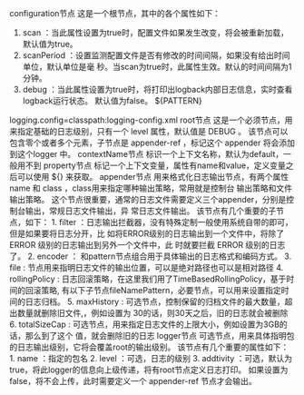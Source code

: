 configuration节点
这是一个根节点，其中的各个属性如下：
1. scan ：当此属性设置为true时，配置文件如果发生改变，将会被重新加载，默认值为true。
2. scanPeriod ：设置监测配置文件是否有修改的时间间隔，如果没有给出时间单位，默认单位是毫
秒。当scan为true时，此属性生效。默认的时间间隔为1分钟。
3. debug ：当此属性设置为true时，将打印出logback内部日志信息，实时查看logback运行状态。
默认值为false。
<pattern>${PATTERN}</pattern>
</encoder>
</appender>
<!--指定最基础的日志输出级别-->
<root level="DEBUG">
<!--appender将会添加到这个loger-->
<appender-ref ref="consoleLog"/>
<appender-ref ref="fileDEBUGLog"/>
<appender-ref ref="fileErrorLog"/>
</root>
<!-- 定义指定package的日志级别-->
<logger name="org.springframework" level="DEBUG"></logger>
<logger name="org.mybatis" level="DEBUG"></logger>
<logger name="java.sql.Connection" level="DEBUG"></logger>
<logger name="java.sql.Statement" level="DEBUG"></logger>
<logger name="java.sql.PreparedStatement" level="DEBUG"></logger>
<logger name="io.lettuce.*" level="INFO"></logger>
<logger name="io.netty.*" level="ERROR"></logger>
<logger name="com.rabbitmq.*" level="DEBUG"></logger>
<logger name="org.springframework.amqp.*" level="DEBUG"></logger>
<logger name="org.springframework.scheduling.*" level="DEBUG"></logger>
<!--定义com.xxx..xx..xx包下的日志信息不上传，直接输出到fileDEBUGLog和fileErrorLog这个两个appender
中，日志级别为DEBUG-->
<logger name="com.xxx.xxx.xx" additivity="false" level="DEBUG">
<appender-ref ref="fileDEBUGLog"/>
<appender-ref ref="fileErrorLog"/>
</logger>
</configuration>
logging.config=classpath:logging-config.xml
root节点
这是一个必须节点，用来指定基础的日志级别，只有一个 level 属性，默认值是 DEBUG 。
该节点可以包含零个或者多个元素，子节点是 appender-ref ，标记这个 appender 将会添加到这个logger
中。
contextName节点
标识一个上下文名称，默认为default，一般用不到
property节点
标记一个上下文变量，属性有name和value，定义变量之后可以使用 ${} 来获取。
appender节点
用来格式化日志输出节点，有两个属性 name 和 class ，class用来指定哪种输出策略，常用就是控制台
输出策略和文件输出策略。
这个节点很重要，通常的日志文件需要定义三个appender，分别是控制台输出，常规日志文件输出，异
常日志文件输出。
该节点有几个重要的子节点，如下：
1. filter ：日志输出拦截器，没有特殊定制一般使用系统自带的即可，但是如果要将日志分开，比
如将ERROR级别的日志输出到一个文件中，将除了 ERROR 级别的日志输出到另外一个文件中，此
时就要拦截 ERROR 级别的日志了。
2. encoder ： 和pattern节点组合用于具体输出的日志格式和编码方式。
3. file : 节点用来指明日志文件的输出位置，可以是绝对路径也可以是相对路径
4. rollingPolicy : 日志回滚策略，在这里我们用了TimeBasedRollingPolicy，基于时间的回滚策略,
有以下子节点fileNamePattern，必要节点，可以用来设置指定时间的日志归档。
5. maxHistory : 可选节点，控制保留的归档文件的最大数量，超出数量就删除旧文件,，例如设置为
30的话，则30天之后，旧的日志就会被删除
6. totalSizeCap : 可选节点，用来指定日志文件的上限大小，例如设置为3GB的话，那么到了这个
值，就会删除旧的日志
logger节点
可选节点，用来具体指明包的日志输出级别，它将会覆盖root的输出级别。
该节点有几个重要的属性如下：
1. name ：指定的包名
2. level ：可选，日志的级别
3. addtivity ：可选，默认为true，将此logger的信息向上级传递，将有root节点定义日志打印。
如果设置为false，将不会上传，此时需要定义一个 appender-ref 节点才会输出。